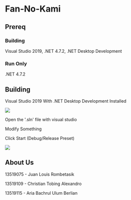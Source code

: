 # Fan-No-Kami

## Prereq
### Building
Visual Studio 2019, .NET 4.7.2, .NET Desktop Development

### Run Only
.NET 4.7.2

## Building
Visual Studio 2019 With .NET Desktop Development Installed

![](https://imgur.com/a/ZAjbAWw)

Open the '.sln' file with visual studio

Modify Something

Click Start (Debug/Release Preset)

![](https://imgur.com/a/0j2APKy)

## About Us
13519075 - Juan Louis Rombetasik

13519109 - Christian Tobing Alexandro

13519115 - Aria Bachrul Ulum Berlian
